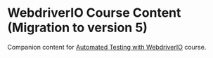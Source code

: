 # WebdriverIO Course Content (Migration to version 5)

Companion content for [Automated Testing with WebdriverIO](http://learnwebdriverio.com/) course.

